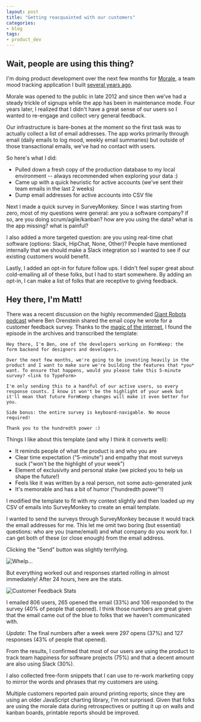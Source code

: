 ```yaml
---
layout: post
title: "Getting reacquainted with our customers"
categories:
- blog
tags:
- product_dev
---
```


## Wait, people are using this thing?

I'm doing product development over the next few months for [Morale][morale], a team mood tracking application I built [several years ago][intra].

Morale was opened to the public in late 2012 and since then we've had a steady trickle of signups while the app has been in maintenance mode. Four years later, I realized that I didn't have a great sense of our users so I wanted to re-engage and collect very general feedback.

Our infrastructure is bare-bones at the moment so the first task was to actually collect a list of email addresses. The app works primarily through email (daily emails to log mood, weekly email summaries) but outside of those transactional emails, we've had no contact with users.

So here's what I did:

* Pulled down a fresh copy of the production database to my local environment -- always recommended when exploring your data :)
* Came up with a quick heuristic for active accounts (we've sent their team emails in the last 2 weeks)
* Dump email addresses for active accounts into CSV file

Next I made a quick survey in SurveyMonkey. Since I was starting from zero, most of my questions were general: are you a software company? if so, are you doing scrum/agile/kanban? how are you using the data? what is the app missing? what is painful?

I also added a more targeted question: are you using real-time chat software (options: Slack, HipChat, None, Other)? People have mentioned internally that we should make a Slack integration so I wanted to see if our existing customers would benefit.

Lastly, I added an opt-in for future follow ups. I didn't feel super great about cold-emailing all of these folks, but I had to start somewhere. By adding an opt-in, I can make a list of folks that are receptive to giving feedback.

## Hey there, I'm Matt!

There was a recent discussion on the highly recommended [Giant Robots podcast][gr] where Ben Orenstein shared the email copy he wrote for a customer feedback survey. Thanks to the [magic of the internet][tw], I found the episode in the archives and transcribed the template:

```text
Hey there, I'm Ben, one of the developers working on FormKeep: the form backend for designers and developers.

Over the next few months, we're going to be investing heavily in the product and I want to make sure we're building the features that *you* want. To ensure that happens, would you please take this 5-minute survey? <link to TypeForm>

I'm only sending this to a handful of our active users, so every response counts. I know it won't be the highlight of your week but it'll mean that future FormKeep changes will make it even better for you.

Side bonus: the entire survey is keyboard-navigable. No mouse required!

Thank you to the hundredth power :)
```

Things I like about this template (and why I think it converts well):

* It reminds people of what the product is and who you are
* Clear time expectation ("5-minute") and empathy that most surveys suck ("won't be the highlight of your week")
* Element of exclusivity and personal stake (we picked you to help us shape the future!)
* Feels like it was written by a real person, not some auto-generated junk
* It's memorable and has a bit of humor ("hundredth power"!)

I modified the template to fit with my context slightly and then loaded up my CSV of emails into SurveyMonkey to create an email template. 

I wanted to send the surveys through SurveyMonkey because it would track the email addresses for me. This let me omit two boring (but essential) questions: who are you (name/email) and what company do you work for. I can get both of these (or close enough) from the email address.

Clicking the "Send" button was slightly terrifying.

![Whelp...]({{site.url}}/static/whelp.png)  

But everything worked out and responses started rolling in almost immediately! After 24 hours, here are the stats.

![Customer Feedback Stats]({{site.url}}/static/morale-survey-stats.png)  

I emailed 806 users, 265 opened the email (33%) and 106 responded to the survey (40% of people that opened). I think those numbers are great given that the email came out of the blue to folks that we haven't communicated with.

*Update*: The final numbers after a week were 297 opens (37%) and 127 responses (43% of people that opened).

From the results, I confirmed that most of our users are using the product to track team happiness for software projects (75%) and that a decent amount are also using Slack (30%).

I also collected free-form snippets that I can use to re-work marketing copy to mirror the words and phrases that my customers are using.

Multiple customers reported pain around printing reports; since they are using an older JavaScript charting library, I'm not surprised. Given that folks are using the morale data during retrospectives or putting it up on walls and kanban boards, printable reports should be improved.

[morale]: https://www.moraleapp.com
[intra]: http://mdswanson.com/blog/2011/10/13/intrapreneurship-applying-the-lean-startup-to-internal-tools.html
[gr]: http://giantrobots.fm/
[tw]: https://twitter.com/_swanson/status/722120705870065665




